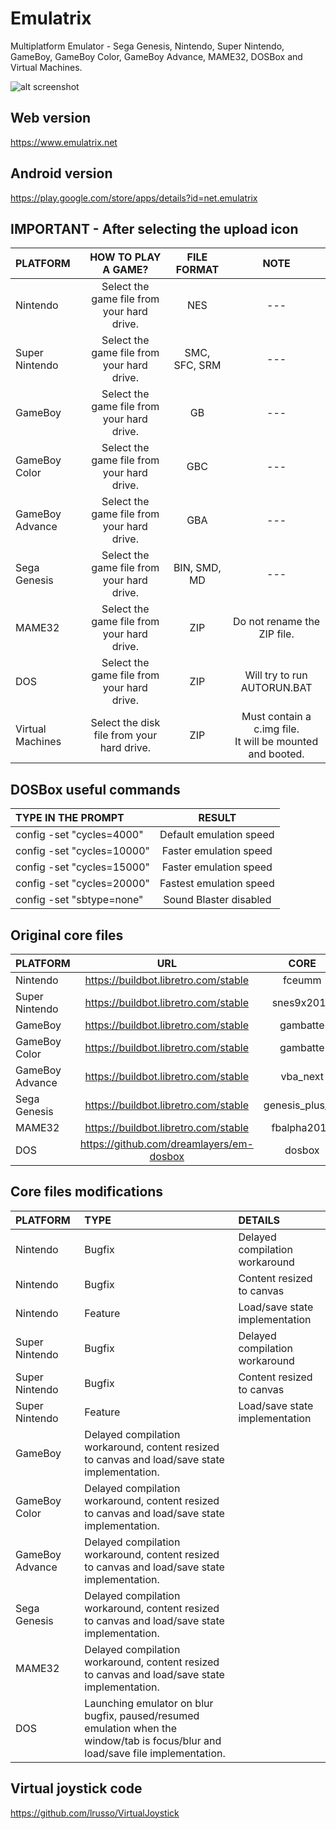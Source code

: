 # Emulatrix

Multiplatform Emulator - Sega Genesis, Nintendo, Super Nintendo, GameBoy, GameBoy Color, GameBoy Advance, MAME32, DOSBox and Virtual Machines.

![alt screenshot](https://raw.githubusercontent.com/lrusso/Emulatrix/master/Emulatrix.png)

## Web version

https://www.emulatrix.net

## Android version

https://play.google.com/store/apps/details?id=net.emulatrix

## IMPORTANT - After selecting the upload icon

| PLATFORM  | HOW TO PLAY A GAME?  | FILE FORMAT | NOTE |
| :------------ |:---------------:| :-----:| :-----:|
| Nintendo | Select the game file from your hard drive. | NES | --- | 
| Super Nintendo | Select the game file from your hard drive. | SMC, SFC, SRM | --- |
| GameBoy | Select the game file from your hard drive. | GB | --- |
| GameBoy Color | Select the game file from your hard drive. | GBC | --- |
| GameBoy Advance | Select the game file from your hard drive. | GBA | --- |
| Sega Genesis | Select the game file from your hard drive. | BIN, SMD, MD | --- |
| MAME32 | Select the game file from your hard drive. | ZIP | Do not rename the ZIP file. |
| DOS | Select the game file from your hard drive. | ZIP | Will try to run AUTORUN.BAT |
| Virtual Machines | Select the disk file from your hard drive. | ZIP | Must contain a c.img file.<br/>It will be mounted and booted. |

## DOSBox useful commands

| TYPE IN THE PROMPT  | RESULT  |
| :------------ |:---------------:|
| config -set "cycles=4000" | Default emulation speed |
| config -set "cycles=10000" | Faster emulation speed |
| config -set "cycles=15000" | Faster emulation speed |
| config -set "cycles=20000" | Fastest emulation speed |
| config -set "sbtype=none" | Sound Blaster disabled |

## Original core files

| PLATFORM  | URL  | CORE | VERSION
| :------------ |:---------------:| :-----:| :-----:|
| Nintendo | https://buildbot.libretro.com/stable | fceumm | 1.8.2
| Super Nintendo | https://buildbot.libretro.com/stable | snes9x2010 | 1.8.2
| GameBoy | https://buildbot.libretro.com/stable | gambatte | 1.8.2
| GameBoy Color | https://buildbot.libretro.com/stable | gambatte | 1.8.2
| GameBoy Advance | https://buildbot.libretro.com/stable | vba_next | 1.8.2
| Sega Genesis | https://buildbot.libretro.com/stable | genesis_plus_gx | 1.8.2
| MAME32 | https://buildbot.libretro.com/stable | fbalpha2012 | 1.8.2
| DOS | https://github.com/dreamlayers/em-dosbox | dosbox | -

## Core files modifications

| PLATFORM  | TYPE  | DETAILS |
| :------------ |:--------------- |:---------------|
| Nintendo | Bugfix | Delayed compilation workaround |
| Nintendo | Bugfix | Content resized to canvas |
| Nintendo | Feature | Load/save state implementation |
| Super Nintendo | Bugfix | Delayed compilation workaround |
| Super Nintendo | Bugfix | Content resized to canvas |
| Super Nintendo | Feature | Load/save state implementation |
| GameBoy | Delayed compilation workaround, content resized to canvas and load/save state implementation. |
| GameBoy Color | Delayed compilation workaround, content resized to canvas and load/save state implementation. |
| GameBoy Advance | Delayed compilation workaround, content resized to canvas and load/save state implementation. |
| Sega Genesis | Delayed compilation workaround, content resized to canvas and load/save state implementation. |
| MAME32 | Delayed compilation workaround, content resized to canvas and load/save state implementation. |
| DOS | Launching emulator on blur bugfix, paused/resumed emulation when the window/tab is focus/blur and load/save file implementation. |

## Virtual joystick code

https://github.com/lrusso/VirtualJoystick
